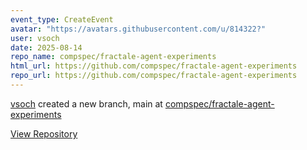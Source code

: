 ```yaml
---
event_type: CreateEvent
avatar: "https://avatars.githubusercontent.com/u/814322?"
user: vsoch
date: 2025-08-14
repo_name: compspec/fractale-agent-experiments
html_url: https://github.com/compspec/fractale-agent-experiments
repo_url: https://github.com/compspec/fractale-agent-experiments
---
```


<a href='https://github.com/vsoch' target='_blank'>vsoch</a> created a new branch, main at <a href='https://github.com/compspec/fractale-agent-experiments' target='_blank'>compspec/fractale-agent-experiments</a>

<a href='https://github.com/compspec/fractale-agent-experiments' target='_blank'>View Repository</a>